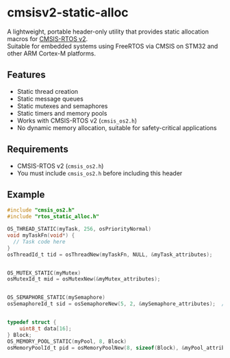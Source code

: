 # cmsisv2-static-alloc

A lightweight, portable header-only utility that provides static allocation macros for [CMSIS-RTOS v2](https://arm-software.github.io/CMSIS_5/RTOS2/html/index.html).  
Suitable for embedded systems using FreeRTOS via CMSIS on STM32 and other ARM Cortex-M platforms.

## Features

- Static thread creation
- Static message queues
- Static mutexes and semaphores
- Static timers and memory pools
- Works with CMSIS-RTOS v2 (`cmsis_os2.h`)
- No dynamic memory allocation, suitable for safety-critical applications

## Requirements

- CMSIS-RTOS v2 (`cmsis_os2.h`)
- You must include `cmsis_os2.h` before including this header

## Example 

```c
#include "cmsis_os2.h"
#include "rtos_static_alloc.h"

OS_THREAD_STATIC(myTask, 256, osPriorityNormal)
void myTaskFn(void*) {
  // Task code here
}
osThreadId_t tid = osThreadNew(myTaskFn, NULL, &myTask_attributes);


OS_MUTEX_STATIC(myMutex)
osMutexId_t mid = osMutexNew(&myMutex_attributes);


OS_SEMAPHORE_STATIC(mySemaphore)
osSemaphoreId_t sid = osSemaphoreNew(5, 2, &mySemaphore_attributes);  // max 5, initial 2


typedef struct {
    uint8_t data[16];
} Block;
OS_MEMORY_POOL_STATIC(myPool, 8, Block)
osMemoryPoolId_t pid = osMemoryPoolNew(8, sizeof(Block), &myPool_attributes);
